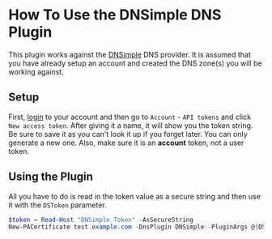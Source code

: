 # How To Use the DNSimple DNS Plugin

This plugin works against the [DNSimple](https://dnsimple.com) DNS provider. It is assumed that you have already setup an account and created the DNS zone(s) you will be working against.

## Setup

First, [login](https://dnsimple.com/login) to your account and then go to `Account` - `API tokens` and click `New access token`. After giving it a name, it will show you the token string. Be sure to save it as you can't look it up if you forget later. You can only generate a new one. Also, make sure it is an **account** token, not a user token.

## Using the Plugin

All you have to do is read in the token value as a secure string and then use it with the `DSToken` parameter.

```powershell
$token = Read-Host "DNSimple Token" -AsSecureString
New-PACertificate test.example.com -DnsPlugin DNSimple -PluginArgs @{DSToken=$token}
```
